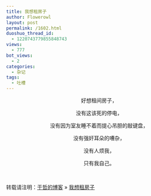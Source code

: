 ```yaml
---
title: 我想租房子
author: Flowerowl
layout: post
permalink: /1602.html
duoshuo_thread_id:
  - 1220743779855848743
views:
  - 777
bot_views:
  - 2
categories:
  - 杂记
tags:
  - 吐槽
---
```

<p style="text-align: center;">
  好想租间房子，
</p>

<p style="text-align: center;">
  没有这该死的停电，
</p>

<p style="text-align: center;">
  没有因为室友睡不着而提心吊胆的敲键盘，
</p>

<p style="text-align: center;">
  没有强奸耳朵的嘈杂，
</p>

<p style="text-align: center;">
  没有人烦我，
</p>

<p style="text-align: center;">
  只有我自己。
</p>

&nbsp;

转载请注明：[于哲的博客][1] &raquo; [我想租房子][2]

 [1]: http://lazynight.me
 [2]: http://lazynight.me/1602.html